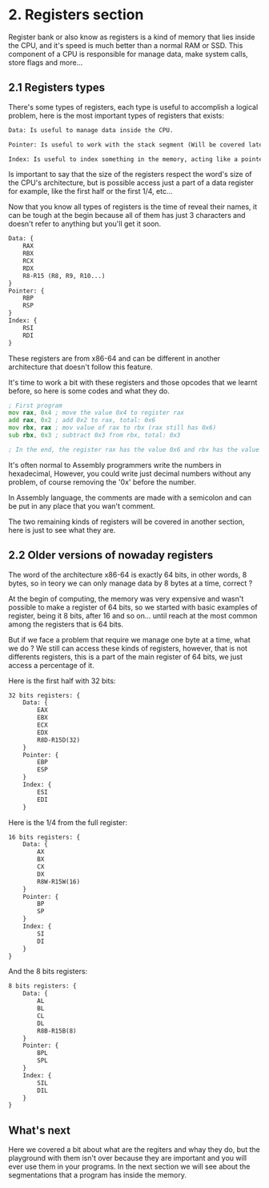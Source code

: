 # 2. Registers section
Register bank or also know as registers is a kind of memory that lies inside the CPU, and it's speed is much better than a normal RAM or SSD. This component of a CPU is responsible for manage data, make system calls, store flags and more...

## 2.1 Registers types
There's some types of registers, each type is useful to accomplish a logical problem, here is the most important types of registers that exists:

```txt
Data: Is useful to manage data inside the CPU.

Pointer: Is useful to work with the stack segment (Will be covered later).

Index: Is useful to index something in the memory, acting like a pointer in C language.
```

Is important to say that the size of the registers respect the word's size of the CPU's architecture, but is possible access just a part of a data register for example, like the first half or the first 1/4, etc...


Now that you know all types of registers is the time of reveal their names, it can be tough at the begin because all of them has just 3 characters and doesn't refer to anything but you'll get it soon.

```txt
Data: {
    RAX
    RBX
    RCX
    RDX
    R8-R15 (R8, R9, R10...)
}
Pointer: {
    RBP
    RSP
}
Index: {
    RSI
    RDI
}
```

These registers are from x86-64 and can be different in another architecture that doesn't follow this feature.

It's time to work a bit with these registers and those opcodes that we learnt before, so here is some codes and what they do.

```asm
; First program
mov rax, 0x4 ; move the value 0x4 to register rax
add rax, 0x2 ; add 0x2 to rax, total: 0x6
mov rbx, rax ; mov value of rax to rbx (rax still has 0x6)
sub rbx, 0x3 ; subtract 0x3 from rbx, total: 0x3

; In the end, the register rax has the value 0x6 and rbx has the value 0x3.
```

It's often normal to Assembly programmers write the numbers in hexadecimal, However, you could write just decimal numbers without any problem, of course removing the '0x' before the number.

In Assembly language, the comments are made with a semicolon and can be put in any place that you wan't comment.

The two remaining kinds of registers will be covered in another section, here is just to see what they are.

## 2.2 Older versions of nowaday registers
The word of the architecture x86-64 is exactly 64 bits, in other words, 8 bytes, so in teory we can only manage data by 8 bytes at a time, correct ?

At the begin of computing, the memory was very expensive and wasn't possible to make a register of 64 bits, so we started with basic examples of register, being it 8 bits, after 16 and so on... until reach at the most common among the registers that is 64 bits.

But if we face a problem that require we manage one byte at a time, what we do ? We still can access these kinds of registers, however, that is not differents registers, this is a part of the main register of 64 bits, we just access a percentage of it.

Here is the first half with 32 bits:
```txt
32 bits registers: {
    Data: {
        EAX
        EBX
        ECX
        EDX
        R8D-R15D(32)
    }
    Pointer: {
        EBP
        ESP
    }
    Index: {
        ESI
        EDI
    }
```
Here is the 1/4 from the full register:
```txt
16 bits registers: {
    Data: {
        AX
        BX
        CX
        DX
        R8W-R15W(16)
    }
    Pointer: {
        BP
        SP
    }
    Index: {
        SI
        DI
    }
}
```
And the 8 bits registers:
```txt
8 bits registers: {
    Data: {
        AL
        BL
        CL
        DL
        R8B-R15B(8)
    }
    Pointer: {
        BPL
        SPL
    }
    Index: {
        SIL
        DIL
    }
}
```

## What's next
Here we covered a bit about what are the regiters and whay they do, but the playground with them isn't over because they are important and you will ever use them in your programs. In the next section we will see about the segmentations that a program has inside the memory.